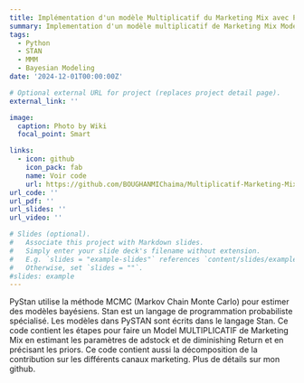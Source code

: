 ```yaml
---
title: Implémentation d'un modèle Multiplicatif du Marketing Mix avec PySTAN
summary: Implementation d'un modèle multiplicatif de Marketing Mix Model avec l'estimation bayésienne.
tags:
  - Python
  - STAN
  - MMM 
  - Bayesian Modeling
date: '2024-12-01T00:00:00Z'

# Optional external URL for project (replaces project detail page).
external_link: ''

image:
  caption: Photo by Wiki
  focal_point: Smart

links:
  - icon: github
    icon_pack: fab
    name: Voir code
    url: https://github.com/BOUGHANMIChaima/Multiplicatif-Marketing-Mix-Modeling-Implementation
url_code: ''
url_pdf: ''
url_slides: ''
url_video: ''

# Slides (optional).
#   Associate this project with Markdown slides.
#   Simply enter your slide deck's filename without extension.
#   E.g. `slides = "example-slides"` references `content/slides/example-slides.md`.
#   Otherwise, set `slides = ""`.
#slides: example
---
```


PyStan utilise la méthode MCMC (Markov Chain Monte Carlo) pour estimer des modèles bayésiens.
Stan est un langage de programmation probabiliste spécialisé. Les modèles dans PySTAN sont écrits dans le langage Stan. Ce code contient les étapes pour faire un Model MULTIPLICATIF de Marketing Mix en estimant les paramètres de adstock et de diminishing Return et en précisant les priors. Ce code contient aussi la décomposition de la contribution sur les différents canaux marketing.
Plus de détails sur mon github.
